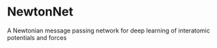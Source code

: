 # NewtonNet
A Newtonian message passing network for deep learning of interatomic potentials and forces
